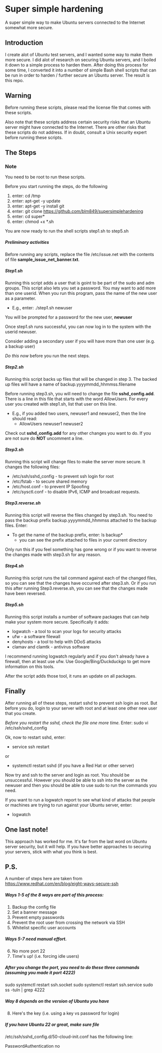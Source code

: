 # Super simple hardening
A super simple way to make Ubuntu servers connected to the Internet somewhat more secure.

## Introduction


I create alot of Ubuntu test servers, and I wanted some way to make them more secure. I did alot of research on securing Ubuntu servers, and I boiled it down to a simple process to harden them. After doing this process for some time, I converted it into a number of simple Bash shell scripts that can be run in order to harden / further secure an Ubuntu server. The result is this repo.

## Warning

Before running these scripts, please read the license file that comes with these scripts.

Also note that these scripts address certain security risks that an Ubuntu server might have connected to the Internet. There are other risks that these scripts do not address. If in doubt, consult a Unix security expert before running these scripts.

## The Steps

### Note 
You need to be root to run these scripts.

Before you start running the steps, do the following

1. enter: cd /tmp
2. enter: apt-get -y update
3. enter: apt-get -y install git
4. enter: git clone https://github.com/blm849/supersimplehardening
5. enter: cd super*
6. enter: chmod +x *.sh

You are now ready to run the shell scripts step1.sh to step5.sh

##### Preliminary activities
Before running any scripts, replace the file /etc/issue.net with the contents of file __sample_issue_net_banner.txt__.

##### Step1.sh
Running this script adds a user that is goint to be part of the sudo and adm groups. This script also lets you set a password. You may want to add more than one userid. When you run this program, pass the name of the new user as a parameter. 

*	E.g., enter: ./step1.sh newuser

You will be prompted for a password for the new user, __newuser__

Once step1.sh runs successful, you can now log in to the system with the userid newuser. 

Consider adding a secondary user if you will have more than one user (e.g. a backup user)

*Do this now* before you run the next steps.

##### Step2.sh
Running this script backs up files that will be changed in step 3. The backed up files will have a name of backup.yyyymmdd_hhmmss.filename

Before running step3.sh, you will need to change the file 
__sshd_config.add__. There is a line in this file that starts with the word _AllowUsers_. For every user you created with step1.sh, list that user on this line.

*	E.g., if you added two users, newuser1 and newuser2, then the line should read: 
	* AllowUsers newuser1 newuser2
	
Check out __sshd_config.add__ for any other changes you want to do. If you are not sure
do __NOT__ uncomment a line.

##### Step3.sh
Running this script will change files to make the server more secure. It changes the following files:

*	/etc/ssh/sshd_config	- to prevent ssh login for root
*	/etc/fstab	- to secure shared memory
*	/etc/host.conf	- to prevent IP Spoofing
*	/etc/sysctl.conf	- to disable IPv6, ICMP and broadcast requests.


##### Step3.reverse.sh
Running this script will reverse the files changed by step3.sh. You need to pass the backup prefix backup.yyyymmdd_hhmmss attached to the backup files. Enter:

* To get the name of the backup prefix, enter: ls backup* 
	* you can see the prefix attached to files in your current directory

Only run this if you feel something has gone wrong or if you want to reverse the changes made with step3.sh for any reason. 

##### Step4.sh
Running this script runs the tail command against each of the changed files, so you can see that the changes have occurred after step3.sh. Or if you run this after running Step3.reverse.sh, you can see that the changes made have been reversed.

##### Step5.sh
Running this script installs a number of software packages that can help make your system more secure. Specifically it adds:
*	logwatch - a tool to scan your logs for security attacks
*	ufw - a software filewall
*	denyhosts - a tool to help with DDoS attacks
*	clamav and clamtk - antivirus software

I recommend running logwatch regularly and if you don't already have a firewall, then at least use ufw. Use Google/Bing/Duckduckgo to get more information on this tools. 

After the script adds those tool, it runs an update on all packages.


## Finally

After running all of these steps, restart sshd to prevent ssh login as root. But before you do, login to your server with root and at least one other new user that you create. 

*Before you restart the sshd, check the file one more time.*
Enter: sudo vi /etc/ssh/sshd_config

Ok, now to restart sshd, enter:

*	service ssh restart

or

* systemctl restart sshd (if you have a Red Hat or other server)

Now try and ssh to the server and login as root. You should be unsuccessful. However you should be able to ssh into the server as the newuser and then you should be able to use sudo to run the commands you need.

If you want to run a logwatch report to see what kind of attacks that people or machines are trying to run against your Ubuntu server, enter: 

* 	logwatch 

## One last note!

This approach has worked for me. It's far from the last word on Ubuntu server security, but it will help. If you have better approaches to securing your servers, stick with what you think is best.

## P.S. 
A number of steps here are taken from https://www.redhat.com/en/blog/eight-ways-secure-ssh

##### Ways 1-5 of the 8 ways are part of this process:
1. Backup the config file
2. Set a banner message
3. Prevent empty passwords
4. Prevent the root user from crossing the network via SSH
5. Whitelist specific user accounts

##### Ways 5-7 need manual effort.

6. No more port 22
7. Time's up! (i.e. forcing idle users)

##### After you change the port, you need to do these three commands (assuming you made it port 4222)
 sudo systemctl restart ssh.socket
sudo systemctl restart ssh.service
sudo ss -tuln | grep 4222

##### Way 8 depends on the version of Ubuntu you have 
8. Here's the key (i.e. using a key vs password for login)

##### If you have Ubuntu 22 or great, make sure file 
/etc/ssh/sshd_config.d/50-cloud-init.conf
has the following line:

PasswordAuthentication no





